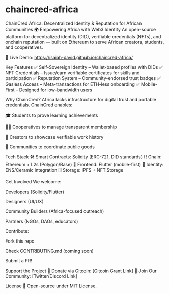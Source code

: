 # chaincred-africa
ChainCred Africa: Decentralized Identity &amp; Reputation for African Communities 🌍 Empowering Africa with Web3 Identity An open-source platform for decentralized identity (DID), verifiable credentials (NFTs), and onchain reputation — built on Ethereum to serve African creators, students, and cooperatives. 

🔗 Live Demo: https://isaiah-david.github.io/chaincred-africa/

Key Features
✅ Self-Sovereign Identity – Wallet-based profiles with DIDs
✅ NFT Credentials – Issue/earn verifiable certificates for skills and participation
✅ Reputation System – Community-endorsed trust badges
✅ Gasless Access – Meta-transactions for ETH-less onboarding
✅ Mobile-First – Designed for low-bandwidth users

Why ChainCred?
Africa lacks infrastructure for digital trust and portable credentials. ChainCred enables:

🎓 Students to prove learning achievements

👩‍🌾 Cooperatives to manage transparent membership

🎨 Creators to showcase verifiable work history

🌱 Communities to coordinate public goods

Tech Stack
🛠 Smart Contracts: Solidity (ERC-721, DID standards)
⛓ Chain: Ethereum + L2s (Polygon/Base)
📱 Frontend: Flutter (mobile-first)
🔐 Identity: ENS/Ceramic integration
🗄 Storage: IPFS + NFT.Storage

Get Involved
We welcome:

Developers (Solidity/Flutter)

Designers (UI/UX)

Community Builders (Africa-focused outreach)

Partners (NGOs, DAOs, educators)

Contribute:

Fork this repo

Check CONTRIBUTING.md (coming soon)

Submit a PR!

Support the Project
💙 Donate via Gitcoin: [Gitcoin Grant Link]
💬 Join Our Community: [Twitter/Discord Link]

License
📜 Open-source under MIT License.